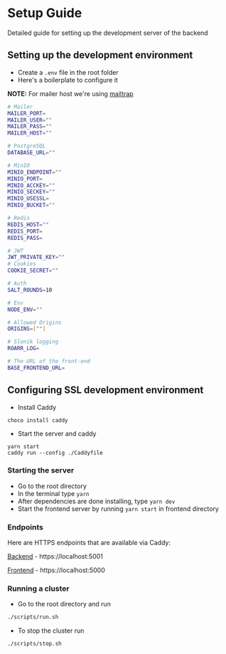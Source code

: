 # Setup Guide

Detailed guide for setting up the development server of the backend

## Setting up the development environment

- Create a `.env` file in the root folder
- Here's a boilerplate to configure it

**NOTE:** For mailer host we're using [mailtrap](https://mailtrap.io)

```bash
# Mailer
MAILER_PORT=
MAILER_USER=""
MAILER_PASS=""
MAILER_HOST=""

# PostgreSQL
DATABASE_URL=""

# MinIO
MINIO_ENDPOINT=""
MINIO_PORT=
MINIO_ACCKEY=""
MINIO_SECKEY=""
MINIO_USESSL=
MINIO_BUCKET=""

# Redis
REDIS_HOST=""
REDIS_PORT=
REDIS_PASS=

# JWT
JWT_PRIVATE_KEY=""
# Cookies
COOKIE_SECRET=""

# Auth
SALT_ROUNDS=10

# Env
NODE_ENV=""

# Allowed Origins
ORIGINS=[""]

# Slonik logging
ROARR_LOG=

# The URL of the front-end
BASE_FRONTEND_URL=
```

## Configuring SSL development environment

- Install Caddy

```
choco install caddy
```

- Start the server and caddy

```
yarn start
caddy run --config ./Caddyfile
```

### Starting the server

- Go to the root directory
- In the terminal type `yarn`
- After dependencies are done installing, type `yarn dev`
- Start the frontend server by running `yarn start` in frontend directory

### Endpoints

Here are HTTPS endpoints that are available via Caddy:

[Backend](https://localhost:5001) - https://localhost:5001

[Frontend](https://localhost:5000) - https://localhost:5000

### Running a cluster

- Go to the root directory and run

```bash
./scripts/run.sh
```

- To stop the cluster run

```bash
./scripts/stop.sh
```
